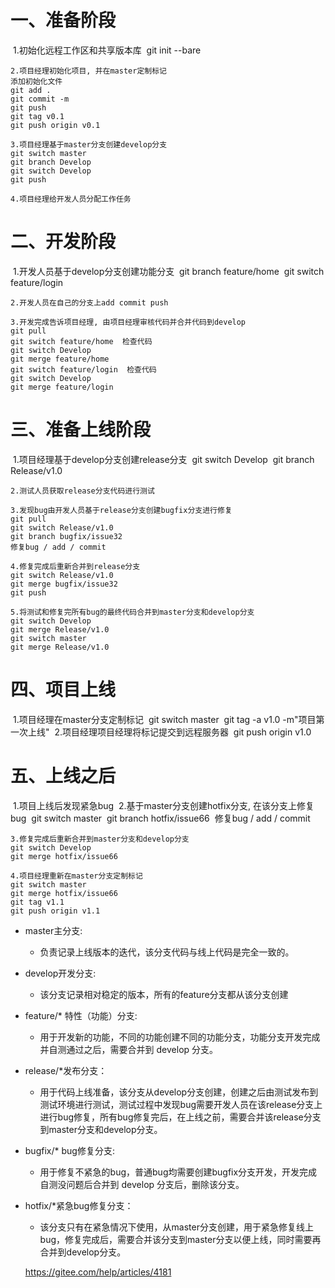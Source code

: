 # 一、准备阶段

​    1.初始化远程工作区和共享版本库
​    git init --bare

    2.项目经理初始化项目, 并在master定制标记
    添加初始化文件
    git add .
    git commit -m
    git push
    git tag v0.1
    git push origin v0.1
    
    3.项目经理基于master分支创建develop分支
    git switch master
    git branch Develop
    git switch Develop
    git push
    
    4.项目经理给开发人员分配工作任务

# 二、开发阶段

​    1.开发人员基于develop分支创建功能分支
​    git branch feature/home
​    git switch feature/login

    2.开发人员在自己的分支上add commit push
    
    3.开发完成告诉项目经理, 由项目经理审核代码并合并代码到develop
    git pull
    git switch feature/home  检查代码
    git switch Develop
    git merge feature/home
    git switch feature/login  检查代码
    git switch Develop
    git merge feature/login

# 三、准备上线阶段

​    1.项目经理基于develop分支创建release分支
​    git switch Develop
​    git branch Release/v1.0

    2.测试人员获取release分支代码进行测试
    
    3.发现bug由开发人员基于release分支创建bugfix分支进行修复
    git pull
    git switch Release/v1.0
    git branch bugfix/issue32
    修复bug / add / commit
    
    4.修复完成后重新合并到release分支
    git switch Release/v1.0
    git merge bugfix/issue32
    git push
    
    5.将测试和修复完所有bug的最终代码合并到master分支和develop分支
    git switch Develop
    git merge Release/v1.0
    git switch master
    git merge Release/v1.0

# 四、项目上线

​    1.项目经理在master分支定制标记
​    git switch master
​    git tag -a v1.0 -m"项目第一次上线"
​    2.项目经理项目经理将标记提交到远程服务器
​    git push origin v1.0

# 五、上线之后

​    1.项目上线后发现紧急bug
​    2.基于master分支创建hotfix分支, 在该分支上修复bug
​    git switch master
​    git branch hotfix/issue66
​    修复bug / add / commit

    3.修复完成后重新合并到master分支和develop分支
    git switch Develop
    git merge hotfix/issue66
    
    4.项目经理重新在master分支定制标记
    git switch master
    git merge hotfix/issue66
    git tag v1.1
    git push origin v1.1


- master主分支:
    + 负责记录上线版本的迭代，该分支代码与线上代码是完全一致的。
- develop开发分支:
    + 该分支记录相对稳定的版本，所有的feature分支都从该分支创建
- feature/* 特性（功能）分支:
    + 用于开发新的功能，不同的功能创建不同的功能分支，功能分支开发完成并自测通过之后，需要合并到 develop 分支。
- release/*发布分支：
    + 用于代码上线准备，该分支从develop分支创建，创建之后由测试发布到测试环境进行测试，测试过程中发现bug需要开发人员在该release分支上进行bug修复，所有bug修复完后，在上线之前，需要合并该release分支到master分支和develop分支。
- bugfix/* bug修复分支:
    + 用于修复不紧急的bug，普通bug均需要创建bugfix分支开发，开发完成自测没问题后合并到 develop 分支后，删除该分支。
- hotfix/*紧急bug修复分支：
    + 该分支只有在紧急情况下使用，从master分支创建，用于紧急修复线上bug，修复完成后，需要合并该分支到master分支以便上线，同时需要再合并到develop分支。


    https://gitee.com/help/articles/4181